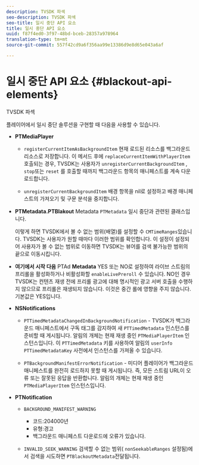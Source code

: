 ```yaml
---
description: TVSDK 파섹
seo-description: TVSDK 파섹
seo-title: 일시 중단 API 요소
title: 일시 중단 API 요소
uuid: f87f4ed0-3f97-48bd-bceb-28357a978964
translation-type: tm+mt
source-git-commit: 557f42cd9a6f356aa99e13386d9e8d65e043a6af

---
```



# 일시 중단 API 요소 {#blackout-api-elements}

TVSDK 파섹

플레이어에서 일시 중단 솔루션을 구현할 때 다음을 사용할 수 있습니다.

* **PTMediaPlayer**

   * `registerCurrentItemAsBackgroundItem` 현재 로드된 리소스를 백그라운드 리소스로 저장합니다. 이 메서드 후에 `replaceCurrentItemWithPlayerItem` 호출되는 경우, TVSDK는 사용자가 `unregisterCurrentBackgroundItem` , `stop`또는 `reset` 를 호출할 때까지 백그라운드 항목의 매니페스트를 계속 다운로드합니다.

   * `unregisterCurrentBackgroundItem` 배경 항목을 nil로 설정하고 배경 매니페스트의 가져오기 및 구문 분석을 중지합니다.

* **PTMetadata.PTBlakout** Metadata `PTMetadata` 일시 중단과 관련된 클래스입니다.

   이렇게 하면 TVSDK에서 볼 수 없는 범위(배열)를 설정할 수 `CMTimeRanges`있습니다. TVSDK는 사용자가 원할 때마다 이러한 범위를 확인합니다. 이 설정이 설정되어 사용자가 볼 수 없는 범위로 이동하면 TVSDK는 뷰어를 검색 불가능한 범위의 끝으로 이동시킵니다.

* **여기에서 시작 다음** PTAd **Metadata** YES 또는 NO로 설정하여 라이브 스트림의 프리롤을 활성화하거나 비활성화할 `enableLivePreroll` 수 있습니다. NO인 경우 TVSDK는 컨텐츠 재생 전에 프리롤 광고에 대해 명시적인 광고 서버 호출을 수행하지 않으므로 프리롤은 재생되지 않습니다. 이것은 중간 롤에 영향을 주지 않습니다. 기본값은 YES입니다.

* **NSNotifications**

   * `PTTimedMetadataChangedInBackgroundNotification` - TVSDK가 백그라운드 매니페스트에서 구독 태그를 감지하여 새 `PTTimedMetadata` 인스턴스를 준비할 때 게시됩니다. 알림의 개체는 현재 재생 중인 `PTMediaPlayerItem` 인스턴스입니다. 이 `PTTimedMetadata` 키를 사용하여 알림의 `userInfo` `PTTimedMetadataKey` 사전에서 인스턴스를 가져올 수 있습니다.

   * `PTBackgroundManifestErrorNotification` - 미디어 플레이어가 백그라운드 매니페스트를 완전히 로드하지 못할 때 게시됩니다. 즉, 모든 스트림 URL이 오류 또는 잘못된 응답을 반환합니다. 알림의 개체는 현재 재생 중인 `PTMediaPlayerItem` 인스턴스입니다.

* **PTNotification**

   * `BACKGROUND_MANIFEST_WARNING`

      * 코드:204000년
      * 유형:경고
      * 백그라운드 매니페스트 다운로드에 오류가 있습니다.
   * `INVALID_SEEK_WARNING` 검색할 수 없는 범위( `nonSeekableRanges` 설정됨)에서 검색을 시도하면 `PTBlackoutMetadata`전달됩니다.